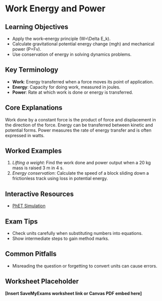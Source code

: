 # Work Energy and Power

## Learning Objectives
- Apply the work–energy principle \(W=\Delta E_k\).
- Calculate gravitational potential energy change \(mgh\) and mechanical power \(P=Fv\).
- Use conservation of energy in solving dynamics problems.

## Key Terminology
- **Work**: Energy transferred when a force moves its point of application.
- **Energy**: Capacity for doing work, measured in joules.
- **Power**: Rate at which work is done or energy is transferred.

## Core Explanations
Work done by a constant force is the product of force and displacement in the direction of the force.  Energy can be transferred between kinetic and potential forms.  Power measures the rate of energy transfer and is often expressed in watts.

## Worked Examples
1. *Lifting a weight*: Find the work done and power output when a 20 kg mass is raised 3 m in 4 s.
2. *Energy conservation*: Calculate the speed of a block sliding down a frictionless track using loss in potential energy.

## Interactive Resources
- [PhET Simulation](https://phet.colorado.edu/)

## Exam Tips
- Check units carefully when substituting numbers into equations.
- Show intermediate steps to gain method marks.

## Common Pitfalls
- Misreading the question or forgetting to convert units can cause errors.

## Worksheet Placeholder
**[Insert SaveMyExams worksheet link or Canvas PDF embed here]**
